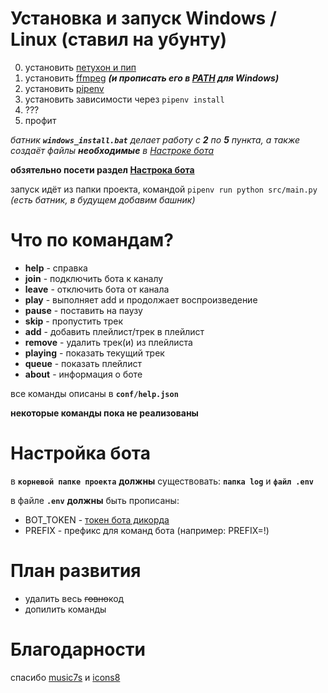 # Установка и запуск Windows / Linux (ставил на убунту)
0. установить [петухон и пип](https://www.python.org/)
1. установить [ffmpeg](https://ffmpeg.org/) ***(и прописать его в [PATH](http://g.zeos.in/?q=PATH%20windows) для Windows)***
2. установить [pipenv](https://pypi.org/project/pipenv/) 
3. установить зависимости через `pipenv install`
4. ???
5. профит

*батник **`windows_install.bat`** делает работу с **2** по **5** пункта, а также создаёт файлы **необходимые** в [Настроке бота](#настройка-бота)*

**обзятельно посети раздел [Настрока бота](#настройка-бота)**

запуск идёт из папки проекта, командой `pipenv run python src/main.py` *(есть батник, в будущем добавим башник)*

# Что по командам?
* **help**     - справка
* **join**     - подключить бота к каналу
* **leave**    - отключить бота от канала
* **play**     - выполняет add и продолжает воспроизведение
* **pause**    - поставить на паузу
* **skip**     - пропустить трек
* **add**      - добавить плейлист/трек в плейлист
* **remove**   - удалить трек(и) из плейлиста
* **playing**  - показать текущий трек
* **queue**    - показать плейлист
* **about**    - информация о боте

все команды описаны в **`conf/help.json`**

**некоторые команды пока не реализованы**

# Настройка бота
в **`корневой папке проекта`** **должны** существовать: **`папка log`** и **`файл .env`**

в файле **`.env`** **должны** быть прописаны:
 * BOT_TOKEN - [токен бота дикорда](https://discord.com/developers/)
 * PREFIX - префикс для команд бота (например: PREFIX=!)
 
# План развития
 * удалить весь ~~говно~~код
 * допилить команды

# Благодарности
спасибо [music7s](https://vk.music7s.cc/) и [icons8](https://icons8.com/)